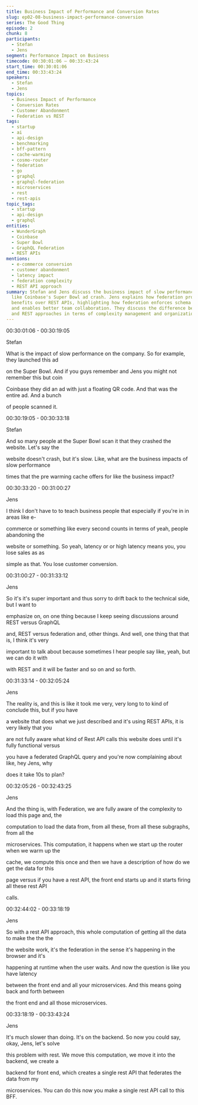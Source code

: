 ```yaml
---
title: Business Impact of Performance and Conversion Rates
slug: ep02-08-business-impact-performance-conversion
series: The Good Thing
episode: 2
chunk: 8
participants:
  - Stefan
  - Jens
segment: Performance Impact on Business
timecode: 00:30:01:06 – 00:33:43:24
start_time: 00:30:01:06
end_time: 00:33:43:24
speakers:
  - Stefan
  - Jens
topics:
  - Business Impact of Performance
  - Conversion Rates
  - Customer Abandonment
  - Federation vs REST
tags:
  - startup
  - ai
  - api-design
  - benchmarking
  - bff-pattern
  - cache-warming
  - cosmo-router
  - federation
  - go
  - graphql
  - graphql-federation
  - microservices
  - rest
  - rest-apis
topic_tags:
  - startup
  - api-design
  - graphql
entities:
  - WunderGraph
  - Coinbase
  - Super Bowl
  - GraphQL Federation
  - REST APIs
mentions:
  - e-commerce conversion
  - customer abandonment
  - latency impact
  - federation complexity
  - REST API approach
summary: Stefan and Jens discuss the business impact of slow performance, using examples
  like Coinbase's Super Bowl ad crash. Jens explains how federation provides organizational
  benefits over REST APIs, highlighting how federation enforces schema transparency
  and enables better team collaboration. They discuss the difference between federation
  and REST approaches in terms of complexity management and organizational structure.
---
```


00:30:01:06 - 00:30:19:05

Stefan

What is the impact of slow performance on the company. So for example, they launched this ad

on the Super Bowl. And if you guys remember and Jens you might not remember this but coin

Coinbase they did an ad with just a floating QR code. And that was the entire ad. And a bunch

of people scanned it.

00:30:19:05 - 00:30:33:18

Stefan

And so many people at the Super Bowl scan it that they crashed the website. Let's say the

website doesn't crash, but it's slow. Like, what are the business impacts of slow performance

times that the pre warming cache offers for like the business impact?

00:30:33:20 - 00:31:00:27

Jens

I think I don't have to to teach business people that especially if you're in in areas like e-

commerce or something like every second counts in terms of yeah, people abandoning the

website or something. So yeah, latency or or high latency means you, you lose sales as as

simple as that. You lose customer conversion.

00:31:00:27 - 00:31:33:12

Jens

So it's it's super important and thus sorry to drift back to the technical side, but I want to

emphasize on, on one thing because I keep seeing discussions around REST versus GraphQL

and, REST versus federation and, other things. And well, one thing that that is, I think it's very

important to talk about because sometimes I hear people say like, yeah, but we can do it with

with REST and it will be faster and so on and so forth.

00:31:33:14 - 00:32:05:24

Jens

The reality is, and this is like it took me very, very long to to kind of conclude this, but if you have

a website that does what we just described and it's using REST APIs, it is very likely that you

are not fully aware what kind of Rest API calls this website does until it's fully functional versus

you have a federated GraphQL query and you're now complaining about like, hey Jens, why

does it take 10s to plan?

00:32:05:26 - 00:32:43:25

Jens

And the thing is, with Federation, we are fully aware of the complexity to load this page and, the

computation to load the data from, from all these, from all these subgraphs, from all the

microservices. This computation, it happens when we start up the router when we warm up the

cache, we compute this once and then we have a description of how do we get the data for this

page versus if you have a rest API, the front end starts up and it starts firing all these rest API

calls.

00:32:44:02 - 00:33:18:19

Jens

So with a rest API approach, this whole computation of getting all the data to make the the the

the website work, it's the federation in the sense it's happening in the browser and it's

happening at runtime when the user waits. And now the question is like you have latency

between the front end and all your microservices. And this means going back and forth between

the front end and all those microservices.

00:33:18:19 - 00:33:43:24

Jens

It's much slower than doing. It's on the backend. So now you could say, okay, Jens, let's solve

this problem with rest. We move this computation, we move it into the backend, we create a

backend for front end, which creates a single rest API that federates the data from my

microservices. You can do this now you make a single rest API call to this BFF. 